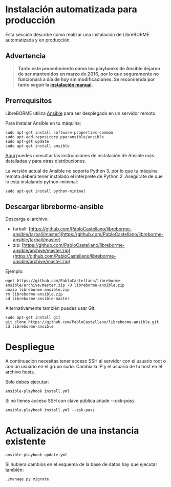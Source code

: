 # Instalación automatizada para producción

Esta sección describe cómo realizar una instalación de LibreBORME automatizada y en producción.

## Advertencia

> **Tanto este procedimiento como los playbooks de Ansible dejaron de ser mantenidos en marzo de 2016, por lo que seguramente no funcionará a día de hoy sin modificaciones. Se recomienda por tanto seguir la [instalación manual](installation).**

## Prerrequisitos

LibreBORME utiliza [Ansible](http://www.ansible.com/) para ser desplegado en un servidor remoto. 

Para instalar Ansible en tu máquina:

    sudo apt-get install software-properties-common
    sudo apt-add-repository ppa:ansible/ansible
    sudo apt-get update
    sudo apt-get install ansible

[Aquí](http://docs.ansible.com/intro_installation.html#latest-releases-via-apt-ubuntu) puedes consultar las instrucciones de instalación de Ansible más detalladas y para otras distribuciones.

La versión actual de Ansible no soporta Python 3, por lo que tu máquina remota deberá tener instalado el intérprete de Python 2. Asegúrate de que lo está instalando python-minimal:

    sudo apt-get install python-minimal

## Descargar libreborme-ansible

Descarga el archivo:

- tarball: [https://github.com/PabloCastellano/libreborme-ansible/tarball/master](https://github.com/PabloCastellano/libreborme-ansible/tarball/master)
- zip: [https://github.com/PabloCastellano/libreborme-ansible/archive/master.zip](https://github.com/PabloCastellano/libreborme-ansible/archive/master.zip)

Ejemplo:

    wget https://github.com/PabloCastellano/libreborme-ansible/archive/master.zip -O libreborme-ansible.zip
    unzip libreborme-ansible.zip
    rm libreborme-ansible.zip
    cd libreborme-ansible-master

Alternativamente también puedes usar Git:

    sudo apt-get install git
    git clone https://github.com/PabloCastellano/libreborme-ansible.git
    cd libreborme-ansible

# Despliegue 

A continuación necesitas tener acceso SSH al servidor con el usuario root o con un usuario en el grupo *sudo*. Cambia la IP y el usuario de tu host en el archivo *hosts*.

Solo debes ejecutar:

    ansible-playbook install.yml

Si no tienes acceso SSH con clave pública añade *--ask-pass*.

    ansible-playbook install.yml --ask-pass

# Actualización de una instancia existente

    ansible-playbook update.yml

Si hubiera cambios en el esquema de la base de datos hay que ejecutar también:

    ./manage.py migrate
